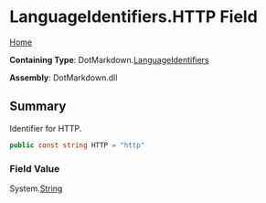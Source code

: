 <a name="_top"></a>

# LanguageIdentifiers\.HTTP Field

[Home](../../../README.md#_top)

**Containing Type**: DotMarkdown\.[LanguageIdentifiers](../README.md#_top)

**Assembly**: DotMarkdown\.dll

## Summary

Identifier for HTTP\.

```csharp
public const string HTTP = "http"
```

### Field Value

System\.[String](https://docs.microsoft.com/en-us/dotnet/api/system.string)